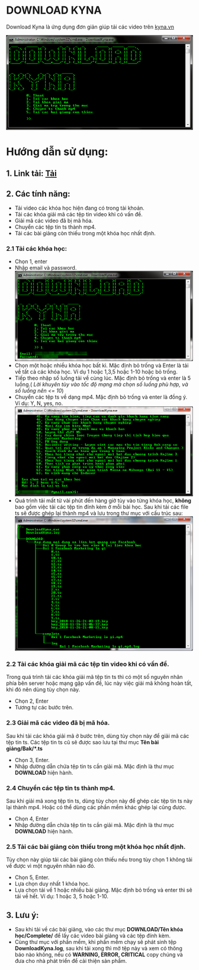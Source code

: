 # DOWNLOAD KYNA

Download Kyna là ứng dụng đơn giản giúp tải các video trên [kyna.vn](https://kyna.vn/)

![](img/Image_001.png)

# Hướng dẫn sử dụng:
## 1. Link tải: [Tải](https://github.com/NguyenKhong/Download_Kyna/raw/master/exe/DownloadKyna.exe)
## 2. Các tính năng:
* Tải video các khóa học hiện đang có trong tài khoản.
* Tải các khóa giải mã các tệp tin video khi có vấn đề.
* Giải mã các video đã bị mã hóa.
* Chuyển các tệp tin ts thành mp4.
* Tải các bài giảng còn thiếu trong một khóa học nhất định.
### 2.1 Tải các khóa học:
* Chọn 1, enter
* Nhập email và password.
![](img/Image_002.png)
* Chọn một hoặc nhiều khóa học bất kì. Mặc định bỏ trống và Enter là tải về tất cả các khóa học. Ví dụ 1 hoặc 1,3,5 hoặc 1-10 hoặc bỏ trống.
* Tiếp theo nhập số luồng tải về cùng lúc. Mặc định bỏ trống và enter là 5 luồng.( *Lời khuyên tùy vào tốc độ mạng mà chọn số luồng phù hợp, và số luồng nên <= 10*)
* Chuyển các tệp ts về dạng mp4. Mặc định bỏ trống và enter là đồng ý. Ví dụ: Y, N, yes, no.
![](img/Image_003.png)
* Quá trình tải mất từ vài phút đến hàng giờ tùy vào từng khóa học, **không** bao gồm việc tải các tệp tin đính kèm ở mỗi bài học. Sau khi tải các file ts sẽ được ghép lại thành mp4 và lưu trong thư mục với cấu trúc sau:
![](img/Image_004.png)

### 2.2 Tải các khóa giải mã các tệp tin video khi có vấn đề.
 Trong quá trình tải các khóa giải mã tệp tin ts thì có một số nguyên nhân phía bên server hoặc mạng gặp vấn đề, lúc này việc giải mã không hoàn tất, khi đó nên dùng tùy chọn này.
 * Chọn 2, Enter
 * Tương tự các bước trên.
### 2.3 Giải mã các video đã bị mã hóa.
 Sau khi tải các khóa giải mã ở bước trên, dùng tùy chọn này để giải mã các tệp tin ts. Các tệp tin ts cũ sẽ được sao lưu tại thư mục **Tên bài giảng/Bak/\*.ts**
* Chọn 3, Enter.
* Nhập đường dẫn chứa tệp tin ts cần giải mã. Mặc định là thư mục **DOWNLOAD** hiện hành.
### 2.4 Chuyển các tệp tin ts thành mp4.
 Sau khi giải mã xong tệp tin ts, dùng tùy chọn này để ghép các tệp tin ts này lại thành mp4. Hoặc có thể dùng các phần mềm khác ghép lại cũng được.
* Chọn 4, Enter
* Nhập đường dẫn chứa tệp tin ts cần giải mã. Mặc định là thư mục **DOWNLOAD** hiện hành.
### 2.5 Tải các bài giảng còn thiếu trong một khóa học nhất định.
 Tùy chọn này giúp tải các bài giảng còn thiếu nếu trong tùy chọn 1 không tải về được vì một nguyên nhân nào đó.
* Chọn 5, Enter.
* Lựa chọn duy nhất 1 khóa học.
* Lựa chọn tải về 1 hoặc nhiều bài giảng. Mặc định bỏ trống và enter thì sẽ tải về hết. Ví dụ: 1 hoặc 3, 5 hoặc 1-10. 

## 3. Lưu ý:
* Sau khi tải về các bài giảng, vào các thư mục **DOWNLOAD/Tên khóa học/Complete/** để lấy các video bài giảng và các tệp đính kèm.
* Cùng thư mục với phần mềm, khi phần mềm chạy sẽ phát sinh tệp **DownloadKyna.log**, sau khi tải xong thì mở tệp này và xem có thông báo nào không, nếu có **WARNING, ERROR, CRITICAL** copy chúng và đưa cho nhà phát triển để cải thiện sản phẩm.
